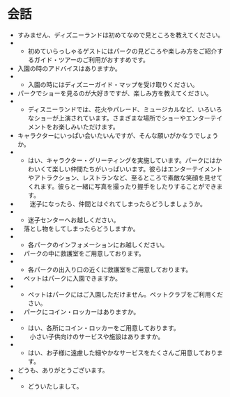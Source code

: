 # 会話
  * すみません、ディズニーランドは初めてなので見ところを教えてください。
  * * 初めていらっしゃるゲストにはパークの見どころや楽しみ方をご紹介するガイド・ツアーのご利用がおすすめです。
  * 入園の時のアドバイスはありますか。
* * 入園の時にはディズニーガイド・マップを受け取りください。
* パークでショーを見るのが大好きですが、楽しみ方を教えてください。
* * ディスニーランドでは、花火やパレード、ミュージカルなど、いろいろなショーが上演されています。さまざまな場所でショーやエンターテイメントをお楽しみいただけます。
* キャラクターにいっぱい会いたいんですが、そんな願いがかなうでしょうか。
* * はい、キャラクター・グリーティングを実施しています。パークにはかわいくて楽しい仲間たちがいっぱいいます。彼らはエンターテイメントやアトラクション、レストランなど、至るところで素敵な笑顔を見せてくれます。彼らと一緒に写真を撮ったり握手をしたりすることができます。
* 　　迷子になったら、仲間とはぐれてしまったらどうしましょうか。
* * 迷子センターへお越しください。
* 　落とし物をしてしまったらどうしますか。
* * 各パークのインフォメーションにお越しください。
* 　パークの中に救護室をご用意しております。
* * 各パークの出入り口の近くに救護室をご用意しております。
* 　ペットはパークに入園できますか。
* * ペットはパークにはご入園しただけません。ペットクラブをご利用ください。
* 　パークにコイン・ロッカーはありますか。
* * はい、各所にコイン・ロッカーをご用意しております。
* 　　小さい子供向けのサービスや施設はありますか。
* * はい、お子様に遠慮した細やかなサービスをたくさんご用意しております。
* どうも、ありがとうございます。
* * どういたしまして。
